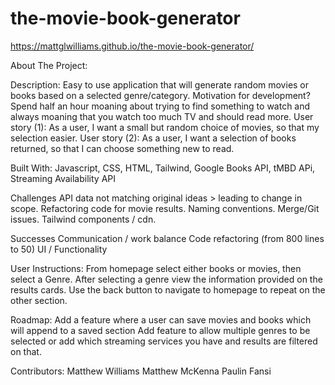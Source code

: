 # the-movie-book-generator

https://mattglwilliams.github.io/the-movie-book-generator/


About The Project:

Description: 
Easy to use application that will generate random movies or books based on a selected genre/category. 
Motivation for development? 
Spend half an hour moaning about trying to find something to watch and always moaning that you watch too much TV and should read more.
User story (1): 
As a user, I want a small but random choice of movies, so that my selection easier. 
User story (2): 
As a user, I want a selection of books returned, so that I can choose something new to read.

Built With:
Javascript, CSS, HTML, Tailwind, Google Books API, tMBD APi, Streaming Availability API

Challenges
API data not matching original ideas > leading to change in scope.
Refactoring code for movie results.
Naming conventions.
Merge/Git issues.
Tailwind components / cdn.

Successes
Communication / work balance
Code refactoring (from 800 lines to 50)
UI / Functionality


User Instructions: 
From homepage select either books or movies, then select a Genre. After selecting a genre view the information provided on the results cards. Use the back button to navigate to homepage to repeat on the other section.

Roadmap:
Add a feature where a user can save movies and books which will append to a saved section
Add feature to allow multiple genres to be selected or add which streaming services you have and results are filtered on that.


Contributors:
Matthew Williams
Matthew McKenna
Paulin Fansi
